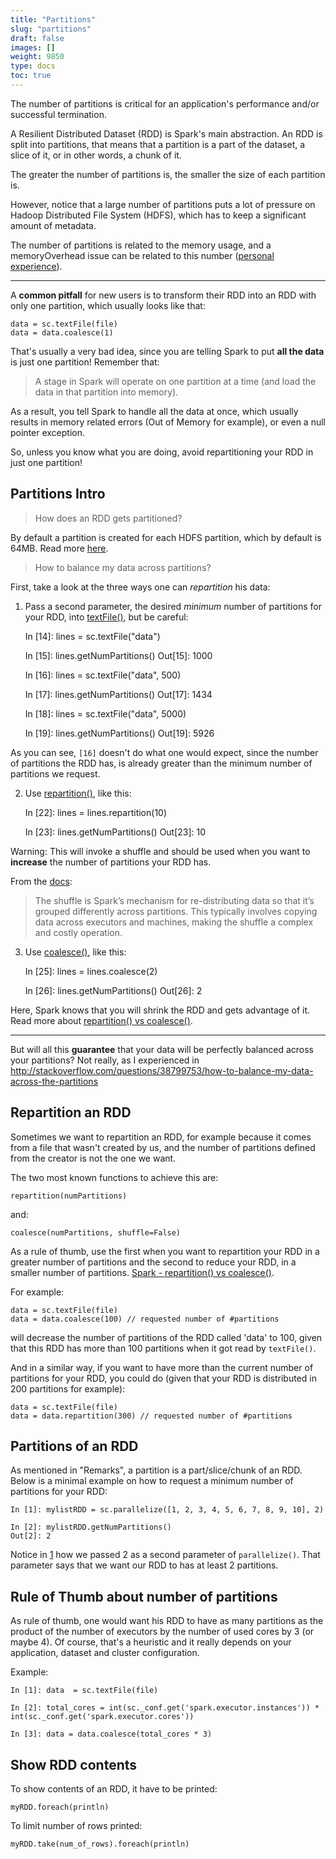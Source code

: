 ```yaml
---
title: "Partitions"
slug: "partitions"
draft: false
images: []
weight: 9850
type: docs
toc: true
---
```


The number of partitions is critical for an application's performance and/or successful termination.

A Resilient Distributed Dataset (RDD) is Spark's main abstraction. An RDD is split into partitions, that means that a partition is a part of the dataset, a slice of it, or in other words, a chunk of it.

The greater the number of partitions is, the smaller the size of each partition is.

However, notice that a large number of partitions puts a lot of pressure on Hadoop Distributed File System (HDFS), which has to keep a significant amount of metadata.

The number of partitions is related to the memory usage, and a memoryOverhead issue can be related to this number ([personal experience][1]).

---

A **common pitfall** for new users is to transform their RDD into an RDD with only one partition, which usually looks like that:

    data = sc.textFile(file)
    data = data.coalesce(1) 

That's usually a very bad idea, since you are telling Spark to put **all the data** is just one partition! Remember that:

>A stage in Spark will operate on one partition at a time (and load the data in that partition into memory).

As a result, you tell Spark to handle all the data at once, which usually results in memory related errors (Out of Memory for example), or even a null pointer exception.

So, unless you know what you are doing, avoid repartitioning your RDD in just one partition!


  [1]: https://gsamaras.wordpress.com/code/memoryoverhead-issue-in-spark/

## Partitions Intro
> How does an RDD gets partitioned?

By default a partition is created for each HDFS partition, which by default is 64MB. Read more [here][1].

> How to balance my data across partitions?

First, take a look at the three ways one can *repartition* his data:

1) Pass a second parameter, the desired *minimum* number of partitions
    for your RDD, into [textFile()][2], but be careful:

    In [14]: lines = sc.textFile("data")
    
    In [15]: lines.getNumPartitions()
    Out[15]: 1000
    
    In [16]: lines = sc.textFile("data", 500)
    
    In [17]: lines.getNumPartitions()
    Out[17]: 1434
    
    In [18]: lines = sc.textFile("data", 5000)
    
    In [19]: lines.getNumPartitions()
    Out[19]: 5926

As you can see, `[16]` doesn't do what one would expect, since the number of partitions the RDD has, is already greater than the minimum number of partitions we request.

2) Use [repartition()][3], like this:

    In [22]: lines = lines.repartition(10)
    
    In [23]: lines.getNumPartitions()
    Out[23]: 10

Warning: This will invoke a shuffle and should be used when you want to **increase** the number of partitions your RDD has.

From the [docs][4]:

>The shuffle is Spark’s mechanism for re-distributing data so that it’s grouped differently across partitions. This typically involves copying data across executors and machines, making the shuffle a complex and costly operation.

3) Use [coalesce()][5], like this:

    In [25]: lines = lines.coalesce(2)
    
    In [26]: lines.getNumPartitions()
    Out[26]: 2

Here, Spark knows that you will shrink the RDD and gets advantage of it. Read more about [repartition() vs coalesce()][6].

---

But will all this **guarantee** that your data will be perfectly balanced across your partitions? Not really, as I experienced in http://stackoverflow.com/questions/38799753/how-to-balance-my-data-across-the-partitions


  [1]: http://stackoverflow.com/questions/26368362/how-does-partitioning-work-in-spark
  [2]: http://spark.apache.org/docs/1.6.2/api/python/pyspark.html?highlight=textfile#pyspark.SparkContext.textFile
  [3]: http://spark.apache.org/docs/1.6.2/api/python/pyspark.html?highlight=repartition#pyspark.RDD.repartition
  [4]: http://spark.apache.org/docs/1.6.2/programming-guide.html#shuffle-operations
  [5]: http://spark.apache.org/docs/1.6.2/api/python/pyspark.html?highlight=coalesce#pyspark.RDD.coalesce
  [6]: http://stackoverflow.com/questions/31610971/spark-repartition-vs-coalesce

## Repartition an RDD
Sometimes we want to repartition an RDD, for example because it comes from a file that wasn't created by us, and the number of partitions defined from the creator is not the one we want.

The two most known functions to achieve this are:

    repartition(numPartitions)

and:

    coalesce(numPartitions, shuffle=False)

As a rule of thumb, use the first when you want to repartition your RDD in a greater number of partitions and the second to reduce your RDD, in a smaller number of partitions. [Spark - repartition() vs coalesce()](http://stackoverflow.com/questions/31610971/spark-repartition-vs-coalesce).

For example:

    data = sc.textFile(file)
    data = data.coalesce(100) // requested number of #partitions

will decrease the number of partitions of the RDD called 'data' to 100, given that this RDD has more than 100 partitions when it got read by `textFile()`.

And in a similar way, if you want to have more than the current number of partitions for your RDD, you could do (given that your RDD is distributed in 200 partitions for example):

    data = sc.textFile(file)
    data = data.repartition(300) // requested number of #partitions



## Partitions of an RDD
As mentioned in "Remarks", a partition is a part/slice/chunk of an RDD. Below is a minimal example on how to request a minimum number of partitions for your RDD:

    In [1]: mylistRDD = sc.parallelize([1, 2, 3, 4, 5, 6, 7, 8, 9, 10], 2)
    
    In [2]: mylistRDD.getNumPartitions()
    Out[2]: 2

Notice in [1] how we passed 2 as a second parameter of `parallelize()`. That parameter says that we want our RDD to has at least 2 partitions.

## Rule of Thumb about number of partitions
As rule of thumb, one would want his RDD to have as many partitions as the product of the number of executors by the number of used cores by 3 (or maybe 4). Of course, that's a heuristic and it really depends on your application, dataset and cluster configuration.

Example:

    In [1]: data  = sc.textFile(file)
    
    In [2]: total_cores = int(sc._conf.get('spark.executor.instances')) * int(sc._conf.get('spark.executor.cores'))
    
    In [3]: data = data.coalesce(total_cores * 3)      



## Show RDD contents
To show contents of an RDD, it have to be printed:

    myRDD.foreach(println)

To limit number of rows printed:

    myRDD.take(num_of_rows).foreach(println)

